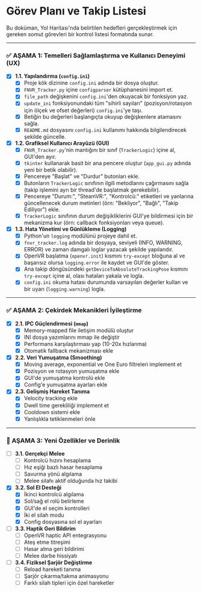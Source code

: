 # Görev Planı ve Takip Listesi

Bu doküman, Yol Haritası'nda belirtilen hedefleri gerçekleştirmek için gereken somut görevleri bir kontrol listesi formatında sunar.

---

### ✅ AŞAMA 1: Temelleri Sağlamlaştırma ve Kullanıcı Deneyimi (UX)

-   [x] **1.1. Yapılandırma (`config.ini`)**
    -   [x] Proje kök dizinine `config.ini` adında bir dosya oluştur.
    -   [x] `FNVR_Tracker.py` içine `configparser` kütüphanesini import et.
    -   [x] `file_path` değişkenini `config.ini`'den okuyacak bir fonksiyon yaz.
    -   [x] `update_ini` fonksiyonundaki tüm "sihirli sayıları" (pozisyon/rotasyon için ölçek ve ofset değerleri) `config.ini`'ye taşı.
    -   [x] Betiğin bu değerleri başlangıçta okuyup değişkenlere atamasını sağla.
    -   [x] `README.md` dosyasını `config.ini` kullanımı hakkında bilgilendirecek şekilde güncelle.

-   [x] **1.2. Grafiksel Kullanıcı Arayüzü (GUI)**
    -   [x] `FNVR_Tracker.py`'nin mantığını bir sınıf (`TrackerLogic`) içine al, GUI'den ayır.
    -   [x] `tkinter` kullanarak basit bir ana pencere oluştur (`app_gui.py` adında yeni bir betik olabilir).
    -   [x] Pencereye "Başlat" ve "Durdur" butonları ekle.
    -   [x] Butonların `TrackerLogic` sınıfının ilgili metodlarını çağırmasını sağla (takip işlemini ayrı bir thread'de başlatmak gerekebilir).
    -   [x] Pencereye "Durum:", "SteamVR:", "Kontrolcü:" etiketleri ve yanlarına güncellenecek durum metinleri (örn: "Bekliyor", "Bağlı", "Takip Ediliyor") ekle.
    -   [x] `TrackerLogic` sınıfının durum değişikliklerini GUI'ye bildirmesi için bir mekanizma kur (örn: callback fonksiyonları veya queue).

-   [x] **1.3. Hata Yönetimi ve Günlükleme (Logging)**
    -   [x] Python'un `logging` modülünü projeye dahil et.
    -   [x] `fnvr_tracker.log` adında bir dosyaya, seviyeli (INFO, WARNING, ERROR) ve zaman damgalı loglar yazacak şekilde yapılandır.
    -   [x] OpenVR başlatma (`openvr.init`) kısmını `try-except` bloğuna al ve başarısız olursa `logging.error` ile kaydet ve GUI'de göster.
    -   [x] Ana takip döngüsündeki `getDeviceToAbsoluteTrackingPose` kısmını `try-except` içine al, olası hataları yakala ve logla.
    -   [x] `config.ini` okuma hatası durumunda varsayılan değerler kullan ve bir uyarı (`logging.warning`) logla.

---

### ✅ AŞAMA 2: Çekirdek Mekanikleri İyileştirme

-   [x] **2.1. IPC Güçlendirmesi (`mmap`)**
    -   [x] Memory-mapped file iletişim modülü oluştur
    -   [x] INI dosya yazımlarını mmap ile değiştir
    -   [x] Performans karşılaştırması yap (10-20x hızlanma)
    -   [x] Otomatik fallback mekanizması ekle

-   [x] **2.2. Veri Yumuşatma (Smoothing)**
    -   [x] Moving average, exponential ve One Euro filtreleri implement et
    -   [x] Pozisyon ve rotasyon yumuşatma ekle
    -   [x] GUI'de yumuşatma kontrolü ekle
    -   [x] Config'e yumuşatma ayarları ekle

-   [x] **2.3. Gelişmiş Hareket Tanıma**
    -   [x] Velocity tracking ekle
    -   [x] Dwell time gerekliliği implement et
    -   [x] Cooldown sistemi ekle
    -   [x] Yanlışlıkla tetiklenmeleri önle

---

### 🔲 AŞAMA 3: Yeni Özellikler ve Derinlik

-   [ ] **3.1. Gerçekçi Melee**
    -   [ ] Kontrolcü hızını hesaplama
    -   [ ] Hız eşiği bazlı hasar hesaplama
    -   [ ] Savurma yönü algılama
    -   [ ] Melee silahı aktif olduğunda hız takibi

-   [x] **3.2. Sol El Desteği**
    -   [x] İkinci kontrolcü algılama
    -   [x] Sol/sağ el rolü belirleme
    -   [x] GUI'de el seçim kontrolleri
    -   [x] İki el silah modu
    -   [x] Config dosyasına sol el ayarları

-   [ ] **3.3. Haptik Geri Bildirim**
    -   [ ] OpenVR haptic API entegrasyonu
    -   [ ] Ateş etme titreşimi
    -   [ ] Hasar alma geri bildirimi
    -   [ ] Melee darbe hissiyatı

-   [ ] **3.4. Fiziksel Şarjör Değiştirme**
    -   [ ] Reload hareketi tanıma
    -   [ ] Şarjör çıkarma/takma animasyonu
    -   [ ] Farklı silah tipleri için özel hareketler 